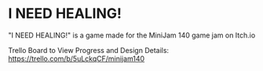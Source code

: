 # I NEED HEALING!
"I NEED HEALING!" is a game made for the MiniJam 140 game jam on Itch.io

Trello Board to View Progress and Design Details: https://trello.com/b/5uLckqCF/minijam140

